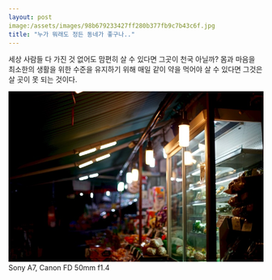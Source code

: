 ```yaml
---
layout: post
image:/assets/images/98b679233427ff280b377fb9c7b43c6f.jpg
title: "누가 뭐래도 정든 동네가 좋구나.."
---
```



세상 사람들 다 가진 것 없어도 맘편히 살 수 있다면 그곳이 천국 아닐까? 몸과 마음을 최소한의 생활을 위한 수준을 유지하기 위해 매일 같이 약을 먹어야 살 수 있다면 그것은 살 곳이 못 되는 것이다.



![image](/assets/images/98b679233427ff280b377fb9c7b43c6f.jpg)Sony A7, Canon FD 50mm f1.4





